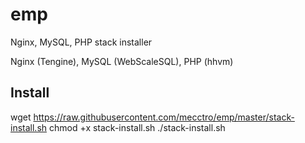# emp
Nginx, MySQL, PHP stack installer

Nginx (Tengine), MySQL (WebScaleSQL), PHP (hhvm)

Install
-----
  wget https://raw.githubusercontent.com/mecctro/emp/master/stack-install.sh
  chmod +x stack-install.sh
  ./stack-install.sh
